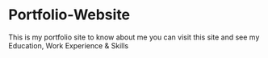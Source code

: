 # Portfolio-Website
This is my portfolio site to know about me you can visit this site and see my Education, Work Experience &amp; Skills
